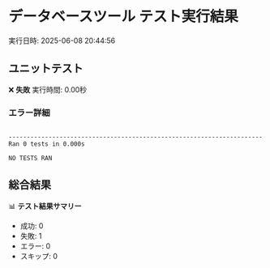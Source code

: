 # データベースツール テスト実行結果

実行日時: 2025-06-08 20:44:56

## ユニットテスト
❌ **失敗**
実行時間: 0.00秒

### エラー詳細
```

----------------------------------------------------------------------
Ran 0 tests in 0.000s

NO TESTS RAN

```

## 総合結果
📊 **テスト結果サマリー**
- 成功: 0
- 失敗: 1
- エラー: 0
- スキップ: 0